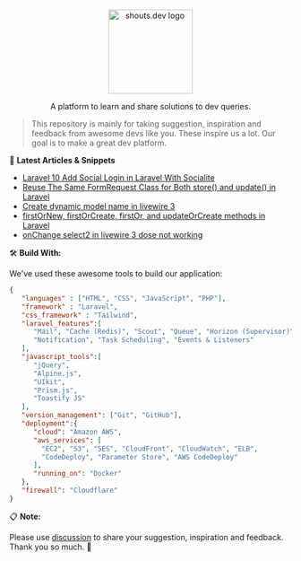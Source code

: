<p align="center">
  <br>
  <a href="https://shouts.dev">
    <img src="https://shouts.dev/img/logo.webp" alt="shouts.dev logo" width="150"/>
  </a>
</p>

<p align="center">
A platform to learn and share solutions to dev queries.
</p>

> This repository is mainly for taking suggestion, inspiration and feedback from awesome devs like you. These inspire us a lot. Our goal is to make a great dev platform.

:page_with_curl: **Latest Articles & Snippets**
<!-- BLOG-POST-LIST:START -->
- [Laravel 10 Add Social Login in Laravel With Socialite](https://shouts.dev/articles/laravel-10-add-social-login-in-laravel-with-socialite)
- [Reuse The Same FormRequest Class for Both store&lpar;&rpar; and update&lpar;&rpar; in Laravel](https://shouts.dev/snippets/reuse-the-same-formrequest-class-for-both-store-and-update-in-laravel)
- [Create dynamic model name in livewire 3](https://shouts.dev/snippets/create-dynamic-model-name-in-livewire-3)
- [firstOrNew, firstOrCreate, firstOr, and updateOrCreate methods in Laravel](https://shouts.dev/snippets/firstornew-firstorcreate-firstor-and-updateorcreate-methods-in-laravel)
- [onChange select2 in livewire 3 dose not working](https://shouts.dev/snippets/onchange-select2-in-livewire-3-dose-not-working)
<!-- BLOG-POST-LIST:END -->

🛠️ **Build With:**

We've used these awesome tools to build our application:

```json
{
   "languages" : ["HTML", "CSS", "JavaScript", "PHP"],
   "framework" : "Laravel",
   "css_framework" : "Tailwind",
   "laravel_features":[
      "Mail", "Cache (Redis)", "Scout", "Queue", "Horizon (Supervisor)",
      "Notification", "Task Scheduling", "Events & Listeners"
   ],
   "javascript_tools":[
      "jQuery",
      "Alpine.js",
      "UIkit",
      "Prism.js",
      "Toastify JS"
   ],
   "version_management": ["Git", "GitHub"],
   "deployment":{
      "cloud": "Amazon AWS",
      "aws_services": [
        "EC2", "S3", "SES", "CloudFront", "CloudWatch", "ELB",
        "CodeDeploy", "Parameter Store", "AWS CodeDeploy"
      ],
      "running_on": "Docker"
   },
   "firewall": "Cloudflare"
}
```

:clipboard: **Note:**

Please use [discussion](https://github.com/mdobydullah/shouts.dev/discussions/new) to share your suggestion, inspiration and feedback. Thank you so much. :sparkling_heart:
